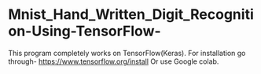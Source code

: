 # Mnist_Hand_Written_Digit_Recognition-Using-TensorFlow-

This program completely works on TensorFlow(Keras). For installation go through- https://www.tensorflow.org/install Or use Google colab. 
